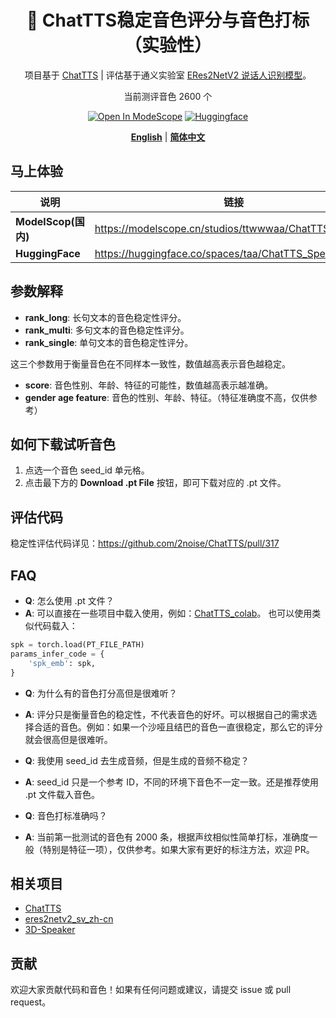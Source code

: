 <div align="center">


# 🎤 ChatTTS稳定音色评分与音色打标（实验性）

项目基于 [ChatTTS](https://github.com/2noise/ChatTTS) | 评估基于通义实验室 [ERes2NetV2 说话人识别模型](https://modelscope.cn/models/iic/speech_eres2netv2_sv_zh-cn_16k-common/summary)。

当前测评音色 2600 个

[![Open In ModeScope](https://img.shields.io/badge/Open%20In-ModeScope-blue?style=for-the-badge)](https://modelscope.cn/studios/ttwwwaa/ChatTTS_Speaker)
[![Huggingface](https://img.shields.io/badge/🤗%20-Models-yellow.svg?style=for-the-badge)](https://huggingface.co/spaces/taa/ChatTTS_Speaker)


[**English**](README.en.md) | [**简体中文**](README.md)

</div>

## 马上体验

| 说明                | 链接                                                    |
|-------------------|-------------------------------------------------------| 
| **ModelScop(国内)** | https://modelscope.cn/studios/ttwwwaa/ChatTTS_Speaker |
| **HuggingFace**   | https://huggingface.co/spaces/taa/ChatTTS_Speaker     |

## 参数解释

- **rank_long**: 长句文本的音色稳定性评分。
- **rank_multi**: 多句文本的音色稳定性评分。
- **rank_single**: 单句文本的音色稳定性评分。

这三个参数用于衡量音色在不同样本一致性，数值越高表示音色越稳定。

- **score**: 音色性别、年龄、特征的可能性，数值越高表示越准确。
- **gender age feature**: 音色的性别、年龄、特征。（特征准确度不高，仅供参考）

## 如何下载试听音色

1. 点选一个音色 seed_id 单元格。
2. 点击最下方的 **Download .pt File** 按钮，即可下载对应的 .pt 文件。

## 评估代码

稳定性评估代码详见：https://github.com/2noise/ChatTTS/pull/317

## FAQ

- **Q**: 怎么使用 .pt 文件？
- **A**: 可以直接在一些项目中载入使用，例如：[ChatTTS_colab](https://github.com/6drf21e/ChatTTS_colab)。 也可以使用类似代码载入：

```python
spk = torch.load(PT_FILE_PATH)
params_infer_code = {
    'spk_emb': spk,
}
```

- **Q**: 为什么有的音色打分高但是很难听？
- **A**: 评分只是衡量音色的稳定性，不代表音色的好坏。可以根据自己的需求选择合适的音色。例如：如果一个沙哑且结巴的音色一直很稳定，那么它的评分就会很高但是很难听。


- **Q**: 我使用 seed_id 去生成音频，但是生成的音频不稳定？
- **A**: seed_id 只是一个参考 ID，不同的环境下音色不一定一致。还是推荐使用 .pt 文件载入音色。


- **Q**: 音色打标准确吗？
- **A**: 当前第一批测试的音色有 2000 条，根据声纹相似性简单打标，准确度一般（特别是特征一项），仅供参考。如果大家有更好的标注方法，欢迎
  PR。

## 相关项目
- [ChatTTS](https://github.com/2noise/ChatTTS)
- [eres2netv2_sv_zh-cn](https://modelscope.cn/models/iic/speech_eres2netv2_sv_zh-cn_16k-common/summary)
- [3D-Speaker](https://github.com/modelscope/3D-Speaker)

## 贡献

欢迎大家贡献代码和音色！如果有任何问题或建议，请提交 issue 或 pull request。

